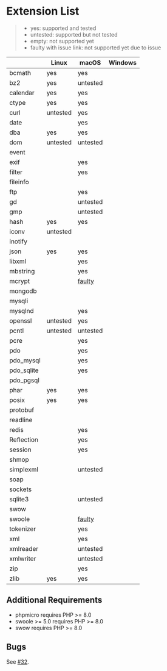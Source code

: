 # Extension List

> - yes: supported and tested
> - untested: supported but not tested
> - empty: not supported yet
> - faulty with issue link: not supported yet due to issue

|            | Linux    | macOS                                                              | Windows |
|------------|----------|--------------------------------------------------------------------|---------|
| bcmath     | yes      | yes                                                                |         |
| bz2        | yes      | untested                                                           |         |
| calendar   | yes      | yes                                                                |         |
| ctype      | yes      | yes                                                                |         |
| curl       | untested | yes                                                                |         |
| date       |          | yes                                                                |         | 
| dba        | yes      | yes                                                                |         | 
| dom        | untested | untested                                                           |         |
| event      |          |                                                                    |         |
| exif       |          | yes                                                                |         |
| filter     |          | yes                                                                |         |
| fileinfo   |          |                                                                    |         |
| ftp        |          | yes                                                                |         |
| gd         |          | untested                                                           |         |
| gmp        |          | untested                                                           |         |
| hash       | yes      | yes                                                                |         |
| iconv      | untested |                                                                    |         |
| inotify    |          |                                                                    |         |
| json       | yes      | yes                                                                |         |
| libxml     |          | yes                                                                |         |
| mbstring   |          | yes                                                                |         |
| mcrypt     |          | [faulty](https://github.com/crazywhalecc/static-php-cli/issues/32) |         |
| mongodb    |          |                                                                    |         |
| mysqli     |          |                                                                    |         |
| mysqlnd    |          | yes                                                                |         |
| openssl    | untested | yes                                                                |         |
| pcntl      | untested | untested                                                           |         |
| pcre       |          | yes                                                                |         |
| pdo        |          | yes                                                                |         |
| pdo_mysql  |          | yes                                                                |         |
| pdo_sqlite |          | yes                                                                |         |
| pdo_pgsql  |          |                                                                    |         |
| phar       | yes      | yes                                                                |         |
| posix      | yes      | yes                                                                |         |
| protobuf   |          |                                                                    |         |
| readline   |          |                                                                    |         |
| redis      |          | yes                                                                |         |
| Reflection |          | yes                                                                |         |
| session    |          | yes                                                                |         |
| shmop      |          |                                                                    |         |
| simplexml  |          | untested                                                           |         |
| soap       |          |                                                                    |         |
| sockets    |          |                                                                    |         |
| sqlite3    |          | untested                                                           |         |
| swow       |          |                                                                    |         |
| swoole     |          | [faulty](https://github.com/crazywhalecc/static-php-cli/issues/32) |         |
| tokenizer  |          | yes                                                                |         |
| xml        |          | yes                                                                |         |
| xmlreader  |          | untested                                                           |         |
| xmlwriter  |          | untested                                                           |         |
| zip        |          | yes                                                                |         |
| zlib       | yes      | yes                                                                |         |

## Additional Requirements

- phpmicro requires PHP >= 8.0
- swoole >= 5.0 requires PHP >= 8.0
- swow requires PHP >= 8.0

## Bugs

See [#32](https://github.com/crazywhalecc/static-php-cli/issues/32).
